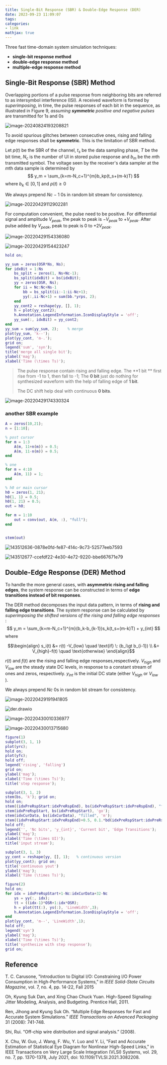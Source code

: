```yaml
---
title: Single-Bit Response (SBR) & Double-Edge Response (DER)
date: 2023-09-23 11:09:07
tags:
categories:
- link
mathjax: true
---
```


Three fast time-domain system simulation techniques:

- **single-bit response method**
- **double-edge response method**
- **multiple-edge response method**



## Single-Bit Response (SBR) Method

Overlapping portions of a pulse response from neighboring bits are referred to as intersymbol interference (ISI). A received waveform is formed by *superimposing*, in time, the pulse responses of each bit in the sequence, as illustrated in Figure 9, *assuming **symmetric** positive and negative pulses* are transmitted for 1s and 0s

![image-20240824193208821](sbr-der/image-20240824193208821.png)

To avoid spurious glitches between consecutive ones, rising and falling edge responses shall be **symmetric**. This is the limitation of SBR method.

 Let $p(t)$ be the SBR of the channel, $t_s$ be the data sampling phase, $T$ be the bit time, $N_c$ is the number of UI in stored pulse response and $b_m$ be the $m$th transmitted symbol. The voltage seen by the receiver's data sampler at the $m$th data sample is determined by
$$
y_m = \sum_{k=m-N_c+1}^{m}b_kp(t_s+(m-k)T)
$$
where $b_k \in [0, 1]$ and $p(t) \ge 0$

We always prepend $Nc-1$ 0s in random bit stream for consistency.

![image-20220429112902281](sbr-der/image-20220429112902281.png)

For computation convenient, the pulse need to be positive. For differential signal and amplitude $V_{peak}$,  the peak to peak is $-V_{peak}$ to $+V_{peak}$. After pulse added by $V_{peak}$, peak to peak is $0$ to $+2V_{peak}$.

![image-20220429154336080](sbr-der/image-20220429154336080.png)

![image-20220429154423247](sbr-der/image-20220429154423247.png)

```matlab
hold on;

yy_sum = zeros(OSR*Ns, Ns);
for idxBit = 1:Ns
    bs_split = zeros(1, Ns+Nc-1);
    bs_split(idxBit) = bs(idxBit);
    yy = zeros(OSR, Ns);
    for ii = Nc:Nc+Ns-1
        bb = bs_split(ii:-1:ii-Nc+1);
        yy(:,ii-Nc+1) = sum(bb.*yrps, 2);
    end
    yy_cont2 = reshape(yy, [], 1);
    h = plot(yy_cont2);
    h.Annotation.LegendInformation.IconDisplayStyle = 'off';
    yy_sum(:, idxBit) = yy_cont2;
end
yy_sum = sum(yy_sum, 2);    % merge
plot(yy_sum, 'k--');
plot(yy_cont, 'm-.');
grid on;
legend('sum', 'syn');
title('merge all single bit');
ylabel('mag');
xlabel('Time (\times Ts)');
```

> The pulse response contain rising and falling edge. The **1 bit ** first rise from -1 to 1,  then fall to -1; The **0 bit** just do nothing for synthesized waveform with the help of falling edge of **1 bit**.
>
> The DC shift help deal with continuous **0 bits**.



![image-20220429174330324](sbr-der/image-20220429174330324.png)



### another SBR example

```matlab
A = zeros(10,21);
n = [1:10];

% post cursor
for m = 1:3
    A(m, 11+n(m)) = 0.5;
    A(m, 11-n(m)) = 0.5;
end

% one
for m = 4:10
    A(m, 11) = 1;
end

% h0 or main cursor
h0 = zeros(1, 21);
h0(1, 1) = 0.5;
h0(1, 21) = 0.5;
out = h0;

for m = 1:10
    out = conv(out, A(m, :), "full");
end


stem(out)
```

![143512636-0878e0fd-fe87-414c-9c73-52577eeb7593](sbr-der/143512636-0878e0fd-fe87-414c-9c73-52577eeb7593.jpg)

![143512677-ccefdf22-4e30-4e72-9220-bbe667671e79](sbr-der/143512677-ccefdf22-4e30-4e72-9220-bbe667671e79.png)



## Double-Edge Response (DER) Method

To handle the more general cases, with **asymmetric rising and falling edges**, the system response can be constructed in terms of **edge transitions instead of bit responses**.

The DER method decomposes the input data pattern, in terms of **rising and falling edge transitions**. The system response can be calculated by *superimposing the shifted versions of the rising and falling edge responses* :
$$
y_m = \sum_{k=m-N_c+1}^{m}(b_k-b_{k-1})s_k(t_s+(m-k)T) + y_{int}
$$
where

$$\begin{align}
s_i(t) &= r(t) -V_{low} \quad \text{if} \: (b_i\gt b_{i-1}) \\
&= V_{high}-f(t) \quad \text{otherwise}
\end{align}$$

$r(t)$ and $f(t)$ are the rising and falling edge responses,respectively.  $V_{high}$ and $V_{low}$ are the steady state DC levels, in response to a constant stream of ones and zeros, respectively. $y_{int}$ is the initial DC state (either $V_{high}$ or $V_{low}$ ).

We always prepend $Nc$ 0s in random bit stream for consistency.

![image-20220429191941805](sbr-der/image-20220429191941805.png)

![der.drawio](sbr-der/der.drawio.svg)

![image-20220430010336977](sbr-der/image-20220430010336977.png)

![image-20220430013715680](sbr-der/image-20220430013715680.png)

```matlab
figure(1)
subplot(3, 1, 1)
plot(yrc);
hold on;
plot(yfc);
hold off;
legend('rising', 'falling')
grid on;
ylabel('mag');
xlabel('Time (\times Ts)');
title('step response');

subplot(3, 1, 2)
stem(bs, 'k'); grid on;
hold on;
stem((idxPreRspStart:idxPreRspEnd), bs(idxPreRspStart:idxPreRspEnd), "filled", 'r');
stem(idxPreRspStart, bs(idxPreRspStart), 'go');
stem(idxCurData, bs(idxCurData), "filled", 'm');
stem((idxPreRspStart:idxPreRspEnd)+0.5, 0.1.*bd(idxPreRspStart:idxPreRspEnd), 'bd-.');
hold off;
legend('', 'Nc bits', 'y_{int}', 'Current bit', 'Edge Transitions');
ylabel('mag');
xlabel('Time (\times UI)');
title('input stream');

subplot(3, 1, 3)
yy_cont = reshape(yy, [], 1);   % continuous version
plot(yy_cont); grid on;
title('continuous yout')
ylabel('mag');
xlabel('Time (\times Ts)');

figure(2)
hold on;
for idx = idxPreRspStart+1-Nc:idxCurData+32-Nc
    ys = yy(:, idx);
    tt = ((idx-1)*OSR+1:idx*OSR);
    h = plot(tt(:), ys(:), 'LineWidth',3);
    h.Annotation.LegendInformation.IconDisplayStyle = 'off';
end
plot(yy_cont, 'm--', 'LineWidth',1);
hold off;
legend('syn')
ylabel('mag');
xlabel('Time (\times Ts)');
title('synthesize with step response');
grid on;
```



## Reference

T. C. Carusone, "Introduction to Digital I/O: Constraining I/O Power Consumption in High-Performance Systems," in *IEEE Solid-State Circuits Magazine*, vol. 7, no. 4, pp. 14-22, Fall 2015

Oh, Kyung Suk Dan, and Xing Chao Chuck Yuan. High-Speed Signaling: Jitter Modeling, Analysis, and Budgeting. Prentice Hall, 2011.

Ren, Jihong and Kyung Suk Oh. “Multiple Edge Responses for Fast and Accurate System Simulations.” *IEEE Transactions on Advanced Packaging* 31 (2008): 741-748.

Shi, Rui. “Off-chip wire distribution and signal analysis.” (2008).

X. Chu, W. Guo, J. Wang, F. Wu, Y. Luo and Y. Li, "Fast and Accurate Estimation of Statistical Eye Diagram for Nonlinear High-Speed Links," in IEEE Transactions on Very Large Scale Integration (VLSI) Systems, vol. 29, no. 7, pp. 1370-1378, July 2021, doi: 10.1109/TVLSI.2021.3082208.
